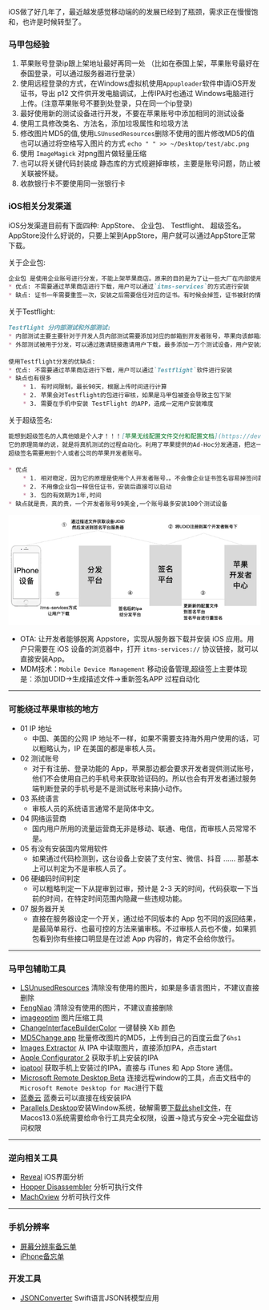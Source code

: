 iOS做了好几年了，最近越发感觉移动端的的发展已经到了瓶颈，需求正在慢慢饱和，也许是时候转型了。

### 马甲包经验
1. 苹果账号登录ip跟上架地址最好再同一处 （比如在泰国上架，苹果账号最好在泰国登录，可以通过服务器进行登录）
2. 使用远程登录的方式，在Windows虚拟机使用`Appuploader`软件申请iOS开发证书，导出 p12 文件供开发电脑调试，上传IPA时也通过 Windows电脑进行上传。(注意苹果账号不要到处登录，只在同一个ip登录)
3. 最好使用新的测试设备进行开发，不要在苹果账号中添加相同的测试设备
4. 使用工具修改类名、方法名，添加垃圾属性和垃圾方法
5. 修改图片MD5的值,使用`LSUnusedResources`删除不使用的图片修改MD5的值也可以通过将空格写入图片的方式 `echo " " >> ~/Desktop/test/abc.png`
6. 使用 `ImageMagick` 对png图片做轻量压缩
7. 也可以将关键代码封装成 静态库的方式规避掉审核，主要是账号问题，防止被关联被怀疑。
8. 收款银行卡不要使用同一张银行卡


### iOS相关分发渠道
iOS分发渠道目前有下面四种: AppStore、 企业包、 Testflight、 超级签名。AppStore没什么好说的，只要上架到AppStore，用户就可以通过AppStore正常下载。

关于企业包:
```markdown
企业包 是使用企业账号进行分发，不能上架苹果商店。原来的目的是为了让一些大厂在内部使用一些APP的时候，不需要上架苹果店就可以安装。后来被广泛用于一些违规APP分发，导致企业账号很难申请。 
* 优点: 不需要通过苹果商店进行下载，用户可以通过`itms-services`的方式进行安装
* 缺点: 证书一年需要重签一次，安装之后需要信任对应的证书。有时候会掉签，证书被封的情况,在重签名的时候，对方注入一些库造成闪退从而达到对APP的使用时间限制
```

关于Testflight:
```markdown
Testflight 分内部测试和外部测试:
* 内部测试主要主要针对于开发人员内部测试需要添加对应的邮箱到开发者账号，苹果向该邮箱发送邀请码，登录TestFlight之后，使用邀请码进行下载。
* 外部测试被用于分发，可以通过邀请链接邀请用户下载，最多添加一万个测试设备，用户安装之后，从testFlight删除邀请的用户，从而达到设备无限制,目前已经苹果已经对此作出了限制

使用Testflight分发的优缺点:
* 优点: 不需要通过苹果商店进行下载，用户可以通过`Testflight`软件进行安装
* 缺点也有很多
    * 1. 有时间限制，最长90天，根据上传时间进行计算
    * 2. 苹果会对Testflight的包进行审核，如果是马甲包被查会导致主包下架
    * 3. 需要在手机中安装 TestFlight 的APP，造成一定用户安装难度
```

关于超级签名:
```markdown
能想到超级签名的人真他娘是个人才！！！[苹果无线配置文件交付和配置文档](https://developer.apple.com/library/archive/documentation/NetworkingInternet/Conceptual/iPhoneOTAConfiguration/Introduction/Introduction.html#//apple_ref/doc/uid/TP40009505-CH1-SW1)
它的原理简单的说，就是将真机测试的过程自动化。利用了苹果提供的Ad-Hoc分发通道，把这一百台安装设备当做开发设备来进行分发。流程是:获取用户设备的UDID→UDID添加到开发者后台→用已添加过的UDID的证书对IPA进行重签名→传到serve→使用`itms-services`的方式实现用户的下载。
超级签名需要用到个人或者公司的苹果开发者账号。

* 优点
    * 1. 相对稳定，因为它的原理是使用个人开发者账号，。不会像企业证书签名容易掉签问题
    * 2. 不用像企业包一样信任证书，安装后直接可以启动
    * 3. 包的有效期为1年,时间
* 缺点就是贵，真的贵，一个开发者账号99美金,一个账号最多安装100个测试设备
```
![](imgs/ios_img_69.jpg)

* OTA: 让开发者能够脱离 Appstore，实现从服务器下载并安装 iOS 应用。用户只需要在 iOS 设备的浏览器中，打开 `itms-services://` 协议链接，就可以直接安装App。
* MDM技术：`Mobile Device Management` 移动设备管理,超级签上主要体现是：添加UDID->生成描述文件->重新签名APP 过程自动化

----

### 可能绕过苹果审核的地方
- 01  IP 地址
    - 中国、美国的公网 IP 地址不一样，如果不需要支持海外用户使用的话，可以粗略认为，IP 在美国的都是审核人员。
- 02  测试账号
    - 对于有注册、登录功能的 App，苹果那边都会要求开发者提供测试账号，他们不会使用自己的手机号来获取验证码的。所以也会有开发者通过服务端判断登录的手机号是不是测试账号来搞小动作。
- 03  系统语言
    - 审核人员的系统语言通常不是简体中文。
- 04  网络运营商
    - 国内用户所用的流量运营商无非是移动、联通、电信，而审核人员常常不是。
- 05  有没有安装国内常用软件
    - 如果通过代码检测到，这台设备上安装了支付宝、微信、抖音 …… 那基本上可以判定为不是审核人员了。
- 06  硬编码时间判定
    - 可以粗略判定一下从提审到过审，预计是 2-3 天的时间，代码获取一下当前的时间，在特定时间范围内隐藏一些违规功能。
- 07   服务器开关
    - 直接在服务器设定一个开关，通过给不同版本的 App 包不同的返回结果，是最简单易行、也最可控的方法来骗审核。不过审核人员也不傻，如果抓包看到你有些接口明显是在过滤 App 内容的，肯定不会给你放行。

----

### 马甲包辅助工具
* [LSUnusedResources](https://github.com/tinymind/LSUnusedResources) 清除没有使用的图片，如果是多语言图片，不建议直接删除
* [FengNiao](https://github.com/onevcat/FengNiao) 清除没有使用的图片，不建议直接删除
* [imageoptim](https://imageoptim.com/mac) 图片压缩工具
* [ChangeInterfaceBuilderColor](https://github.com/fabcz/ChangeInterfaceBuilderColor) 一键替换 Xib 颜色
* [MD5Change app](https://pan.baidu.com/s/1OALSZfFssUPXOSsXhJXgYw)  批量修改图片的MD5，上传到自己的百度云盘了`6hs1`
* [Images Extractor](https://github.com/devcxm/iOS-Images-Extractor/releases) 从 IPA 中读取图片，直接添加IPA，点击start
* [Apple Configurator 2](https://apps.apple.com/us/app/apple-configurator-2/id1037126344?mt=12) 获取手机上安装的IPA
* [ipatool](https://github.com/majd/ipatool) 获取手机上安装过的IPA，直接与 iTunes 和 App Store 通信。
* [Microsoft Remote Desktop Beta](https://docs.microsoft.com/en-us/windows-server/remote/remote-desktop-services/clients/remote-desktop-mac)  连接远程window的工具，点击文档中的`Microsoft Remote Desktop for Mac`进行下载 
* [蓝奏云](https://pandaboy.lanzoub.com/) 蓝奏云可以直接在线安装IPA
* [Parallels Desktop](https://cmacked.com/parallels-desktop-18/)安装Window系统，破解需要[下载此shell文件](https://git.icrack.day/somebasj/ParallelsDesktopCrack)，在Macos13.0系统需要给命令行工具完全权限，设置->隐式与安全->完全磁盘访问权限
---- 

### 逆向相关工具
* [Reveal](https://www.macwk.com/soft/reveal)  iOS界面分析
* [Hopper Disassembler](https://www.hopperapp.com/)  分析可执行文件
* [MachOview](https://github.com/fangshufeng/MachOView)  分析可执行文件

---- 
### 手机分辨率
* [屏幕分辨率备忘单](https://devhints.io/resolutions)
* [iPhone备忘单](https://www.ios-resolution.com/)

### 开发工具
* [JSONConverter](https://github.com/vvkeep/JSONConverter) Swift语言JSON转模型应用